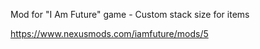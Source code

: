 Mod for "I Am Future" game - Custom stack size for items

https://www.nexusmods.com/iamfuture/mods/5
